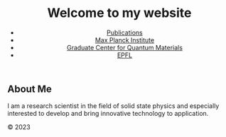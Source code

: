 <!DOCTYPE html>

<html>
<head>
	<meta charset="UTF-8">
	<meta name="viewport" content="width=device-width, initial-scale=1.0">
	<link rel="stylesheet" href="style.css">
</head>
<body>
	<header>
		<h1>Welcome to my website</h1>
		<nav>
			<ul>
				<li><a href="https://scholar.google.com/citations?hl=en&user=Juh0-V8AAAAJ">Publications</a></li>
				<li><a href="https://www.fkf.mpg.de/person/101992/2206">Max Planck Institute</a></li>
				<li><a href="https://www.quantummaterials.mpg.de/43711/lukaspowalla">Graduate Center for Quantum Materials</a></li>
				<li><a href="https://people.epfl.ch/lukas.powalla?lang=en">EPFL</a></li>
			</ul>
		</nav>
	</header>
	<main>
		<section>
			<h2>About Me</h2>
			<p>I am a research scientist in the field of solid state physics and especially interested to develop and bring innovative technology to application. </p>
		</section>
	</main>
	<footer>
		<p>&copy; 2023 </p>
	</footer>
</body>
</html>
